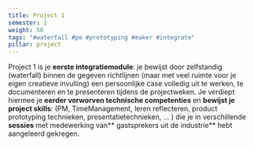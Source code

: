 ```yaml
---
title: Project 1
semester: 2
weight: 50
tags: "#waterfall #pm #prototyping #maker #integrate"
pillar: project
---
```

Project 1 is je **eerste integratiemodule**: je bewijst door zelfstandig (waterfall) binnen de gegeven richtlijnen (maar met veel ruimte voor je eigen creatieve invulling) een persoonlijke case volledig uit te werken, te documenteren en te presenteren tijdens de projectweken. Je verdiept hiermee je **eerder verworven technische competenties** en **bewijst je project skills**: (PM, TimeManagement, leren reflecteren, product prototyping technieken, presentatietechnieken, … ) die je in verschillende **sessies** met medewerking van** gastsprekers uit de industrie** hebt aangeleerd gekregen.
